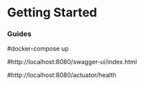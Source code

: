 # Getting Started


### Guides
#docker-compose up

#http://localhost:8080/swagger-ui/index.html


#http://localhost:8080/actuator/health
